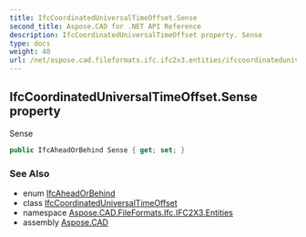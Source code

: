 ```yaml
---
title: IfcCoordinatedUniversalTimeOffset.Sense
second_title: Aspose.CAD for .NET API Reference
description: IfcCoordinatedUniversalTimeOffset property. Sense
type: docs
weight: 40
url: /net/aspose.cad.fileformats.ifc.ifc2x3.entities/ifccoordinateduniversaltimeoffset/sense/
---
```

## IfcCoordinatedUniversalTimeOffset.Sense property

Sense

```csharp
public IfcAheadOrBehind Sense { get; set; }
```

### See Also

* enum [IfcAheadOrBehind](../../../aspose.cad.fileformats.ifc.ifc2x3.types/ifcaheadorbehind/)
* class [IfcCoordinatedUniversalTimeOffset](../)
* namespace [Aspose.CAD.FileFormats.Ifc.IFC2X3.Entities](../../ifccoordinateduniversaltimeoffset/)
* assembly [Aspose.CAD](../../../)


